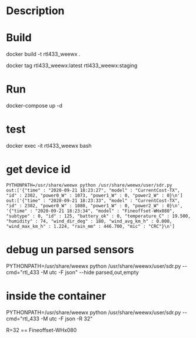 # Description

# Build

docker build -t rtl433_weewx .

docker tag rtl433_weewx:latest rtl433_weewx:staging

# Run

docker-compose up -d

# test

docker exec -it rtl433_weewx bash

# get device id
```
PYTHONPATH=/usr/share/weewx python /usr/share/weewx/user/sdr.py       
out:['{"time" : "2020-09-21 18:23:27", "model" : "CurrentCost-TX", "id" : 2302, "power0_W" : 1073, "power1_W" : 0, "power2_W" : 0}\n']
out:['{"time" : "2020-09-21 18:23:33", "model" : "CurrentCost-TX", "id" : 2302, "power0_W" : 1080, "power1_W" : 0, "power2_W" : 0}\n', '{"time" : "2020-09-21 18:23:34", "model" : "Fineoffset-WHx080", "subtype" : 0, "id" : 125, "battery_ok" : 0, "temperature_C" : 19.500, "humidity" : 74, "wind_dir_deg" : 180, "wind_avg_km_h" : 0.000, "wind_max_km_h" : 1.224, "rain_mm" : 446.700, "mic" : "CRC"}\n']
```


# debug un parsed sensors

PYTHONPATH=/usr/share/weewx python /usr/share/weewx/user/sdr.py  --cmd="rtl_433 -M utc -F json" --hide parsed,out,empty

# inside the container

PYTHONPATH=/usr/share/weewx python /usr/share/weewx/user/sdr.py --cmd="rtl_433 -M utc -F json -R 32"

R=32 == Fineoffset-WHx080

